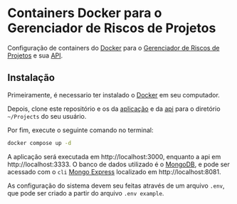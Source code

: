 # Containers Docker para o Gerenciador de Riscos de Projetos

Configuração de containers do [Docker](https://docs.docker.com/engine/install/) para o [Gerenciador de Riscos de Projetos](https://github.com/iuryveloso/project-risk-manager) e sua [API](https://github.com/iuryveloso/api_project-risk-manager).

## Instalação

Primeiramente, é necessario ter instalado o [Docker](https://docs.docker.com/engine/install/) em seu computador.

Depois, clone este repositório e os da [aplicação](https://github.com/iuryveloso/project-risk-manager) e da [api](https://github.com/iuryveloso/api_project-risk-manager) para o diretório `~/Projects` do seu usuário.

Por fim, execute o seguinte comando no terminal:

```bash
docker compose up -d
```

A aplicação será executada em http://localhost:3000, enquanto a api em http://localhost:3333. O banco de dados utilizado é o [MongoDB](https://www.mongodb.com/), e pode ser acessado com o `cli`  [Mongo Express](https://github.com/mongo-express/mongo-express) localizado em http://localhost:8081.

As configuração do sistema devem seu feitas através de um arquivo `.env`, que pode ser criado a partir do arquivo `.env example`.
